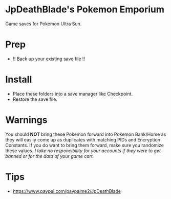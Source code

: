 # JpDeathBlade's Pokemon Emporium
Game saves for Pokemon Ultra Sun.

# Prep
- !! Back up your existing save file !!

# Install
- Place these folders into a save manager like Checkpoint.
- Restore the save file.

# Warnings
You should **NOT** bring these Pokemon forward into Pokemon Bank/Home as they will easily come up as duplicates with matching PIDs and Encryption Constants. If you do want to bring them forward, make sure you randomize these values. *I take no responcibility for your accounts if they were to get banned or for the data of your game cart.*

# Tips
- https://www.paypal.com/paypalme2/JpDeathBlade
